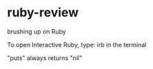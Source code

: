 # ruby-review
brushing up on Ruby


To open Interactive Ruby, type: irb in the terminal

"puts" always returns "nil"